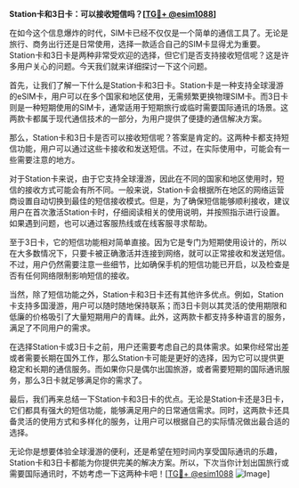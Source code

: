 **Station卡和3日卡：可以接收短信吗？[[TG💪+ @esim1088](https://t.me/s/esim1088)]**

在如今这个信息爆炸的时代，SIM卡已经不仅仅是一个简单的通信工具了。无论是旅行、商务出行还是日常使用，选择一款适合自己的SIM卡显得尤为重要。Station卡和3日卡是两种非常受欢迎的选择，但它们是否支持接收短信呢？这是许多用户关心的问题。今天我们就来详细探讨一下这个问题。

首先，让我们了解一下什么是Station卡和3日卡。Station卡是一种支持全球漫游的eSIM卡，用户可以在多个国家和地区使用，无需频繁更换物理SIM卡。而3日卡则是一种短期使用的SIM卡，通常适用于短期旅行或临时需要国际通讯的场景。这两款卡都属于现代通信技术的一部分，为用户提供了便捷的通信解决方案。

那么，Station卡和3日卡是否可以接收短信呢？答案是肯定的。这两种卡都支持短信功能，用户可以通过这些卡接收和发送短信。不过，在实际使用中，可能会有一些需要注意的地方。

对于Station卡来说，由于它支持全球漫游，因此在不同的国家和地区使用时，短信的接收方式可能会有所不同。一般来说，Station卡会根据所在地区的网络运营商设置自动切换到最佳的短信接收模式。但是，为了确保短信能够顺利接收，建议用户在首次激活Station卡时，仔细阅读相关的使用说明，并按照指示进行设置。如果遇到问题，也可以通过客服热线或在线客服寻求帮助。

至于3日卡，它的短信功能相对简单直接。因为它是专门为短期使用设计的，所以在大多数情况下，只要卡被正确激活并连接到网络，就可以正常接收和发送短信。不过，用户仍然需要注意一些细节，比如确保手机的短信功能已开启，以及检查是否有任何网络限制影响短信的接收。

当然，除了短信功能之外，Station卡和3日卡还有其他许多优点。例如，Station卡支持多国漫游，用户可以随时随地保持联系；而3日卡则以其灵活的使用期限和低廉的价格吸引了大量短期用户的青睐。此外，这两款卡都支持多种语言的服务，满足了不同用户的需求。

在选择Station卡或3日卡之前，用户还需要考虑自己的具体需求。如果你经常出差或者需要长期在国外工作，那么Station卡可能是更好的选择，因为它可以提供更稳定和长期的通信服务。而如果你只是偶尔出国旅游，或者需要短期的国际通讯服务，那么3日卡就足够满足你的需求了。

最后，我们再来总结一下Station卡和3日卡的优点。无论是Station卡还是3日卡，它们都具有强大的短信功能，能够满足用户的日常通信需求。同时，这两款卡还具备灵活的使用方式和多样化的服务，让用户可以根据自己的实际情况做出最合适的选择。

无论你是想要体验全球漫游的便利，还是希望在短时间内享受国际通讯的乐趣，Station卡和3日卡都能为你提供完美的解决方案。所以，下次当你计划出国旅行或需要国际通讯时，不妨考虑一下这两种卡吧！[[TG💪+ @esim1088](https://t.me/s/esim1088) ![Image](https://i.postimg.cc/4NQfJmqS/Snipaste-2025-05-13-00-14-12.png)]